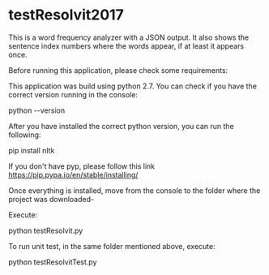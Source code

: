 # testResolvit2017

This is a word frequency analyzer with a JSON output. It also shows the sentence index numbers where the words appear, if at least it appears once.

Before running this application, please check some requirements:

This application was build using python 2.7.
You can check if you have the correct version running in the console:

python --version

After you have installed the correct python version, you can run the following:

pip install nltk

If you don't have pyp, please follow this link https://pip.pypa.io/en/stable/installing/

Once everything is installed, move from the console to the folder where the project was downloaded-

Execute:

python testResolvit.py


To run unit test, in the same folder mentioned above, execute:

python testResolvitTest.py
